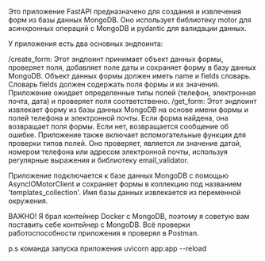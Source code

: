 Это приложение FastAPI предназначено для создания и извлечения форм из базы данных MongoDB. Оно использует библиотеку motor для асинхронных операций с MongoDB и pydantic для валидации данных.

У приложения есть два основных эндпоинта:

/create_form: Этот эндпоинт принимает объект данных формы, проверяет поля, добавляет поле даты и сохраняет форму в базу данных MongoDB. Объект данных формы должен иметь name и fields словарь. Словарь fields должен содержать поля формы и их значения. Приложение ожидает определенные типы полей (телефон, электронная почта, дата) и проверяет поля соответственно.
/get_form: Этот эндпоинт извлекает форму из базы данных MongoDB на основе имени формы и полей телефона и электронной почты. Если форма найдена, она возвращает поля формы. Если нет, возвращается сообщение об ошибке.
Приложение также включает вспомогательные функции для проверки типов полей. Оно проверяет, является ли значение датой, номером телефона или адресом электронной почты, используя регулярные выражения и библиотеку email_validator.

Приложение подключается к базе данных MongoDB с помощью AsyncIOMotorClient и сохраняет формы в коллекцию под названием 'templates_collection'. Имя базы данных извлекается из переменной окружения.

ВАЖНО!
Я брал контейнер Docker с MongoDB, поэтому я советую вам поставить себе контейнер с MongoDB.
Всё проверки работоспособности приложения я проверял в Postman.

p.s
команда запуска приложения
uvicorn app:app --reload
